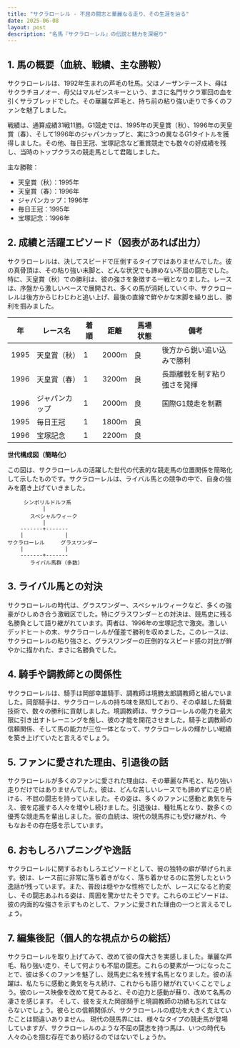 ```yaml
---
title: "サクラローレル - 不屈の闘志と華麗なる走り、その生涯を辿る"
date: 2025-06-08
layout: post
description: "名馬『サクラローレル』の伝説と魅力を深堀り"
---
```


## 1. 馬の概要（血統、戦績、主な勝鞍）

サクラローレルは、1992年生まれの芦毛の牡馬。父はノーザンテースト、母はサクラチヨノオー、母父はマルゼンスキーという、まさに名門サクラ軍団の血を引くサラブレッドでした。その華麗な芦毛と、持ち前の粘り強い走りで多くのファンを魅了しました。

戦績は、通算成績31戦11勝。G1競走では、1995年の天皇賞（秋）、1996年の天皇賞（春）、そして1996年のジャパンカップと、実に3つの異なるG1タイトルを獲得しました。その他、毎日王冠、宝塚記念など重賞競走でも数々の好成績を残し、当時のトップクラスの競走馬として君臨しました。

主な勝鞍：

* 天皇賞（秋）：1995年
* 天皇賞（春）：1996年
* ジャパンカップ：1996年
* 毎日王冠：1995年
* 宝塚記念：1996年


## 2. 成績と活躍エピソード（図表があれば出力）

サクラローレルは、決してスピードで圧倒するタイプではありませんでした。彼の真骨頂は、その粘り強い末脚と、どんな状況でも諦めない不屈の闘志でした。特に、天皇賞（秋）での勝利は、彼の強さを象徴する一戦となりました。レースは、序盤から激しいペースで展開され、多くの馬が消耗していく中、サクラローレルは後方からじわじわと追い上げ、最後の直線で鮮やかな末脚を繰り出し、勝利を掴みました。

| 年 | レース名          | 着順 | 距離 | 馬場状態 | 備考                                   |
|---|-----------------|-----|-----|----------|----------------------------------------|
| 1995 | 天皇賞（秋）      | 1   | 2000m| 良       | 後方から鋭い追い込みで勝利             |
| 1996 | 天皇賞（春）      | 1   | 3200m| 良       | 長距離戦を制す粘り強さを発揮           |
| 1996 | ジャパンカップ    | 1   | 2000m| 良       | 国際G1競走を制覇                        |
| 1995 | 毎日王冠          | 1   | 1800m| 良       |                                        |
| 1996 | 宝塚記念          | 1   | 2200m| 良       |                                        |


**世代構成図（簡略化）**

この図は、サクラローレルの活躍した世代の代表的な競走馬の位置関係を簡略化して示したものです。サクラローレルは、ライバル馬との競争の中で、自身の強みを磨き上げていきました。


```
     シンボリルドルフ系
           |
       スペシャルウィーク
           |
    -------+-------
    |             |
サクラローレル     グラスワンダー
    |             |
    -------+-------
       ライバル馬群（多数）

```


## 3. ライバル馬との対決

サクラローレルの時代は、グラスワンダー、スペシャルウィークなど、多くの強豪がひしめき合う激戦区でした。特にグラスワンダーとの対決は、競馬史に残る名勝負として語り継がれています。両者は、1996年の宝塚記念で激突。激しいデッドヒートの末、サクラローレルが僅差で勝利を収めました。このレースは、サクラローレルの粘り強さと、グラスワンダーの圧倒的なスピード感の対比が鮮やかに描かれた、まさに名勝負でした。


## 4. 騎手や調教師との関係性

サクラローレルは、騎手は岡部幸雄騎手、調教師は境勝太郎調教師と組んでいました。岡部騎手は、サクラローレルの持ち味を熟知しており、その卓越した騎乗技術で、数々の勝利に貢献しました。境調教師は、サクラローレルの能力を最大限に引き出すトレーニングを施し、彼の才能を開花させました。騎手と調教師の信頼関係、そして馬の能力が三位一体となって、サクラローレルの輝かしい戦績を築き上げていたと言えるでしょう。


## 5. ファンに愛された理由、引退後の話

サクラローレルが多くのファンに愛された理由は、その華麗な芦毛と、粘り強い走りだけではありませんでした。彼は、どんな苦しいレースでも諦めずに走り続ける、不屈の闘志を持っていました。その姿は、多くのファンに感動と勇気を与え、彼を応援する人々を増やし続けました。引退後は、種牡馬となり、数多くの優秀な競走馬を輩出しました。彼の血統は、現代の競馬界にも受け継がれ、今もなおその存在感を示しています。


## 6. おもしろハプニングや逸話

サクラローレルに関するおもしろエピソードとして、彼の独特の癖が挙げられます。彼は、レース前に非常に落ち着きがなく、落ち着かせるのに苦労したという逸話が残っています。また、普段は穏やかな性格でしたが、レースになると豹変し、その闘志あふれる姿は、周囲を驚かせたそうです。これらのエピソードは、彼の内面的な強さを示すものとして、ファンに愛された理由の一つと言えるでしょう。


## 7. 編集後記（個人的な視点からの総括）

サクラローレルを取り上げてみて、改めて彼の偉大さを実感しました。華麗な芦毛、粘り強い走り、そして何よりも不屈の闘志。これらの要素が一つになったことで、彼は多くのファンを魅了し、競馬史に名を残す名馬となりました。彼の活躍は、私たちに感動と勇気を与え続け、これからも語り継がれていくことでしょう。彼のレース映像を改めて見てみると、その迫力と感動が蘇り、改めて名馬の凄さを感じます。  そして、彼を支えた岡部騎手と境調教師の功績も忘れてはならないでしょう。彼らとの信頼関係が、サクラローレルの成功を大きく支えていたことは間違いありません。  現代の競馬界には、様々なタイプの競走馬が登場していますが、サクラローレルのような不屈の闘志を持つ馬は、いつの時代も人々の心を掴む存在であり続けるのではないでしょうか。
